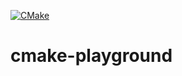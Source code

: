 [![CMake](https://github.com/EagleDad/cmake-playground/actions/workflows/cmake.yml/badge.svg)](https://github.com/EagleDad/cmake-playground/actions/workflows/cmake.yml)

# cmake-playground
